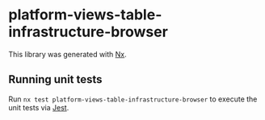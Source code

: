 # platform-views-table-infrastructure-browser

This library was generated with [Nx](https://nx.dev).

## Running unit tests

Run `nx test platform-views-table-infrastructure-browser` to execute the unit tests via [Jest](https://jestjs.io).
